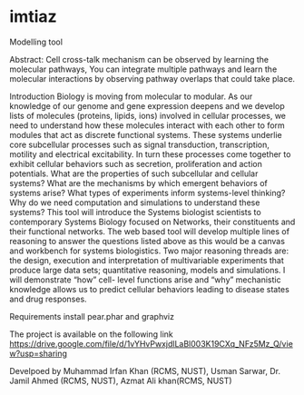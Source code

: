# imtiaz
Modelling tool  

Abstract:
Cell cross-talk mechanism can be observed by learning the molecular pathways, You can integrate multiple pathways and learn the molecular interactions by observing pathway overlaps that could take place.

Introduction
Biology is moving from molecular to modular. As our knowledge of our genome and gene expression deepens and we develop lists of molecules (proteins, lipids, ions) involved in cellular processes, we need to understand how these molecules interact with each other to form modules that act as discrete functional systems.  These systems underlie core subcellular processes such as signal transduction, transcription, motility and electrical excitability. In turn these processes come together to exhibit cellular behaviors such as secretion, proliferation and action potentials. What are the properties of such subcellular and cellular systems?   What are the mechanisms by which emergent behaviors of systems arise?  What types of experiments inform systems-level thinking? Why do we need computation and simulations to understand these systems?
This tool will introduce the Systems biologist scientists to contemporary Systems Biology focused on Networks, their constituents and their functional networks. The web based tool will develop multiple lines of reasoning to answer the questions listed above as this would be a canvas and workbench for systems biologistics. Two major reasoning threads are: the design, execution and interpretation of multivariable experiments that produce large data sets; quantitative reasoning, models and simulations.  I will demonstrate “how” cell- level functions arise and “why” mechanistic knowledge allows us to predict cellular behaviors leading to disease states and drug responses.


Requirements
install pear.phar and graphviz

The project is available on the following link
https://drive.google.com/file/d/1vYHvPwxjdlLaBl003K19CXq_NFz5Mz_Q/view?usp=sharing

Develpoed by Muhammad Irfan Khan (RCMS, NUST), Usman Sarwar, Dr. Jamil Ahmed (RCMS, NUST), Azmat Ali khan(RCMS, NUST)
